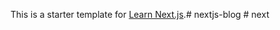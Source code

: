 This is a starter template for [Learn Next.js](https://nextjs.org/learn).#   n e x t j s - b l o g  
 #   n e x t  
 